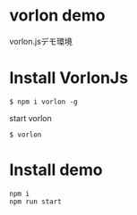 # vorlon demo

vorlon.jsデモ環境

# Install VorlonJs

```
$ npm i vorlon -g
```

start vorlon

```
$ vorlon
```

# Install demo 

```
npm i
npm run start
```


